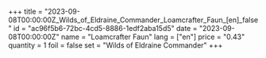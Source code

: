 +++
title = "2023-09-08T00:00:00Z_Wilds_of_Eldraine_Commander_Loamcrafter_Faun_[en]_false"
id = "ac96f5b6-72bc-4cd5-8886-1edf2aba15d5"
date = "2023-09-08T00:00:00Z"
name = "Loamcrafter Faun"
lang = ["en"]
price = "0.43"
quantity = 1
foil = false
set = "Wilds of Eldraine Commander"
+++
